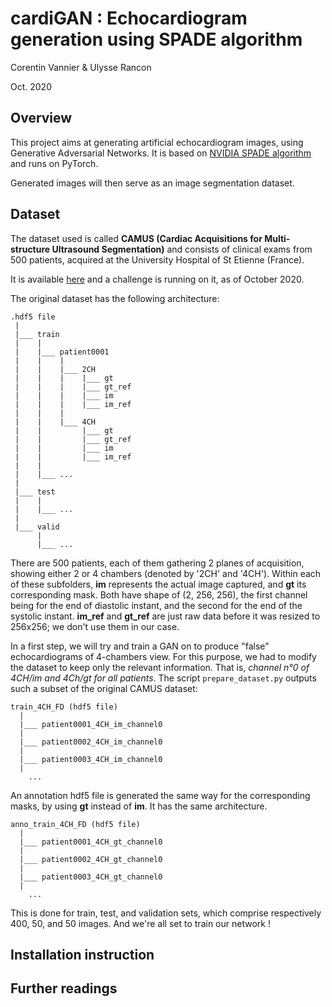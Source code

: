 # cardiGAN : Echocardiogram generation using SPADE algorithm

Corentin Vannier & Ulysse Rancon

Oct. 2020

## Overview

This project aims at generating artificial echocardiogram images, using Generative Adversarial Networks.
It is based on [NVIDIA SPADE algorithm](https://github.com/NVlabs/SPADE) and runs on PyTorch.

Generated images will then serve as an image segmentation dataset.

## Dataset

The dataset used is called **CAMUS (Cardiac Acquisitions for Multi-structure Ultrasound Segmentation)** and consists of 
clinical exams from 500 patients, acquired at the University Hospital of St Etienne (France).

It is available [here](https://www.creatis.insa-lyon.fr/Challenge/camus/databases.html) and a challenge is running on it, 
as of October 2020.

The original dataset has the following architecture:

```shell script
.hdf5 file
 |
 |___ train
 |    |
 |    |___ patient0001   
 |    |    |
 |    |    |___ 2CH
 |    |    |    |___ gt
 |    |    |    |___ gt_ref
 |    |    |    |___ im
 |    |    |    |___ im_ref
 |    |    |
 |    |    |___ 4CH
 |    |         |___ gt
 |    |         |___ gt_ref
 |    |         |___ im
 |    |         |___ im_ref
 |    | 
 |    |___ ...
 |
 |___ test
 |    |
 |    |___ ...
 |
 |___ valid
      |
      |___ ...

```

There are 500 patients, each of them gathering 2 planes of acquisition, showing either 2 or 4 chambers (denoted by '2CH' and '4CH').
Within each of these subfolders, **im** represents the actual image captured, and **gt** its corresponding mask. Both have 
shape of (2, 256, 256), the first channel being for the end of diastolic instant, and the second for the end of the systolic 
instant.
**im_ref** and **gt_ref** are just raw data before it was resized to 256x256; we don't use them in our case.

In a first step, we will try and train a GAN on to produce "false" echocardiograms of 4-chambers view. For this purpose, 
we had to modify the dataset to keep only the relevant information. That is, _channel n°0 of 4CH/im and 4Ch/gt for all patients_.
The script ```prepare_dataset.py``` outputs such a subset of the original CAMUS dataset:

```shell script
train_4CH_FD (hdf5 file)
  |
  |___ patient0001_4CH_im_channel0   
  |           
  |___ patient0002_4CH_im_channel0 
  |           
  |___ patient0003_4CH_im_channel0 
  |
    ...
```

An annotation hdf5 file is generated the same way for the corresponding masks, by using **gt** instead of **im**. 
It has the same architecture.

```shell script
anno_train_4CH_FD (hdf5 file)
  |
  |___ patient0001_4CH_gt_channel0   
  |           
  |___ patient0002_4CH_gt_channel0 
  |           
  |___ patient0003_4CH_gt_channel0 
  |
    ...
```

This is done for train, test, and validation sets, which comprise respectively 400, 50, and 50 images. And we're all set
to train our network !


## Installation instruction



## Further readings
